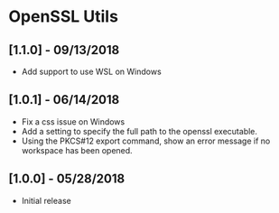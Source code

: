# OpenSSL Utils

## [1.1.0] - 09/13/2018

* Add support to use WSL on Windows

## [1.0.1] - 06/14/2018

* Fix a css issue on Windows
* Add a setting to specify the full path to the openssl executable.
* Using the PKCS#12 export command, show an error message if no workspace has been opened.


## [1.0.0] - 05/28/2018
- Initial release